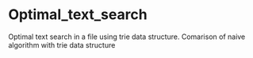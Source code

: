 Optimal_text_search
===================

Optimal text search in a file using trie data structure.
Comarison of naive algorithm with trie data structure
